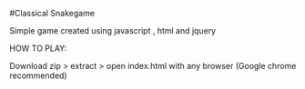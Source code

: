#Classical Snakegame 

Simple game created using javascript , html and jquery

HOW TO PLAY:

Download zip > extract > open index.html with any browser (Google chrome recommended)


